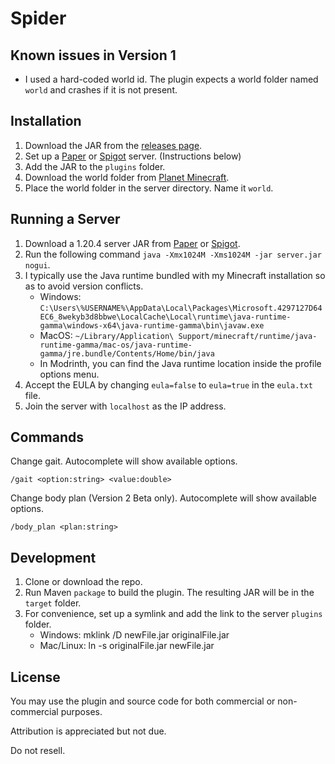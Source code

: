 # Spider
## Known issues in Version 1
- I used a hard-coded world id. The plugin expects a world folder named `world` and crashes if it is not present.

## Installation
1. Download the JAR from the [releases page](https://github.com/TheCymaera/minecraft-spider/releases/).
2. Set up a [Paper](https://papermc.io/downloads) or [Spigot](https://getbukkit.org/download/spigot) server. (Instructions below)
3. Add the JAR to the `plugins` folder.
4. Download the world folder from [Planet Minecraft](https://www.planetminecraft.com/project/spider-garden/).
5. Place the world folder in the server directory. Name it `world`.

## Running a Server
1. Download a 1.20.4 server JAR from [Paper](https://papermc.io/downloads) or [Spigot](https://getbukkit.org/download/spigot).
2. Run the following command `java -Xmx1024M -Xms1024M -jar server.jar nogui`.
3. I typically use the Java runtime bundled with my Minecraft installation so as to avoid version conflicts.
   - Windows: `C:\Users\%USERNAME%\AppData\Local\Packages\Microsoft.4297127D64EC6_8wekyb3d8bbwe\LocalCache\Local\runtime\java-runtime-gamma\windows-x64\java-runtime-gamma\bin\javaw.exe`
   - MacOS: `~/Library/Application\ Support/minecraft/runtime/java-runtime-gamma/mac-os/java-runtime-gamma/jre.bundle/Contents/Home/bin/java`
   - In Modrinth, you can find the Java runtime location inside the profile options menu.
4. Accept the EULA by changing `eula=false` to `eula=true` in the `eula.txt` file.
5. Join the server with `localhost` as the IP address.


## Commands
Change gait. Autocomplete will show available options.
```
/gait <option:string> <value:double>
```

Change body plan (Version 2 Beta only). Autocomplete will show available options. 

```
/body_plan <plan:string>
```

## Development
1. Clone or download the repo.
2. Run Maven `package` to build the plugin. The resulting JAR will be in the `target` folder.
3. For convenience, set up a symlink and add the link to the server `plugins` folder.
   - Windows: mklink /D newFile.jar originalFile.jar
   - Mac/Linux: ln -s originalFile.jar newFile.jar 

## License
You may use the plugin and source code for both commercial or non-commercial purposes.

Attribution is appreciated but not due.

Do not resell.